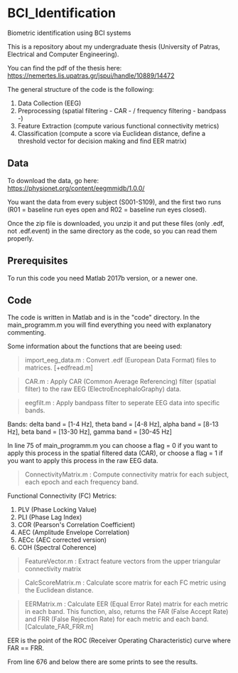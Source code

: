 # BCI_Identification

Biometric identification using BCI systems

This is a repository about my undergraduate thesis (University of Patras, Electrical and Computer Engineering).

You can find the pdf of the thesis here: https://nemertes.lis.upatras.gr/jspui/handle/10889/14472

The general structure of the code is the following:
1) Data Collection (EEG)
2) Preprocessing (spatial filtering - CAR - / frequency filtering - bandpass -)
3) Feature Extraction (compute various functional connectivity metrics)
4) Classification (compute a score via Euclidean distance, define a threshold vector for decision making and find EER matrix)


## Data

To download the data, go here: https://physionet.org/content/eegmmidb/1.0.0/

You want the data from every subject (S001-S109), and the first two runs (R01 = baseline run eyes open and R02 = baseline run eyes closed).

Once the zip file is downloaded, you unzip it and put these files (only .edf, not .edf.event) in the same directory as the code, so you can read them properly.

## Prerequisites

To run this code you need Matlab 2017b version, or a newer one.

## Code

The code is written in Matlab and is in the "code" directory. In the main_programm.m you will find everything you need with explanatory commenting.

Some information about the functions that are beeing used:

>import_eeg_data.m : Convert .edf (European Data Format) files to matrices.    [+edfread.m]

>CAR.m : Apply CAR (Common Average Referencing) filter (spatial filter) to the raw EEG (ElectroEncephaloGraphy) data.

>eegfilt.m : Apply bandpass filter to seperate EEG data into specific bands.

Bands:
delta band = [1-4 Hz], theta band = [4-8 Hz], alpha band = [8-13 Hz], beta band = [13-30 Hz], gamma band = [30-45 Hz]

In line 75 of main_programm.m you can choose a flag  = 0 if you want to apply this process in the spatial filtered data (CAR), or choose a flag = 1 if you want to apply this process in the raw EEG data.

>ConnectivityMatrix.m : Compute connectivity matrix for each subject, each epoch and each frequency band.

Functional Connectivity (FC) Metrics:
1) PLV (Phase Locking Value)
2) PLI (Phase Lag Index)
3) COR (Pearson's Correlation Coefficient)
4) AEC (Amplitude Envelope Correlation)
5) AECc (AEC corrected version)
6) COH (Spectral Coherence)

>FeatureVector.m : Extract feature vectors from the upper triangular connectivity matrix

>CalcScoreMatrix.m : Calculate score matrix for each FC metric using the Euclidean distance.

>EERMatrix.m : Calculate EER (Equal Error Rate) matrix for each metric in each band. This function, also, returns the FAR (False Accept Rate) and FRR (False Rejection Rate) for each metric and each band.    [Calculate_FAR_FRR.m]

EER is the point of the ROC (Receiver Operating Characteristic) curve where FAR == FRR.

From line 676 and below there are some prints to see the results.
